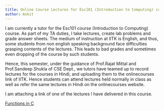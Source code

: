 ```yaml
---
title: Online Course Lectures for Esc101 (Introduction to Computing) course
author: Ankit
---
```


I am currently a tutor for the Esc101 course (Introduction to Computing) course. As part of my TA duties, I take lectures, create lab problems and grade answer sheets. The medium of instruction at IITK is English, and thus, some students from non english speaking background face difficulties grasping contents of the lectures. This leads to bad grades and sometimes even dropping of the course by such students.

Hence, this semester, under the guidance of Prof.Rajat Mittal and Prof.Sandeep Shukla of CSE Dept., we tutors have teamed up to record lectures for the courses in Hindi, and uploading them to the onlinecourses link of IITK. Hence students can attend lectures held normally in class as well as refer the same lectures in Hindi on the onlinecourses website.

I am attaching a link of one of the lectures I have delivered in this course.

[Functions in C](https://www.youtube.com/watch?v=Xnn97LRVTmo&feature=youtu.be)
